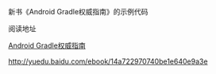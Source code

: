 新书《Android Gradle权威指南》的示例代码

阅读地址

[Android Gradle权威指南](http://yuedu.baidu.com/ebook/14a722970740be1e640e9a3e)

http://yuedu.baidu.com/ebook/14a722970740be1e640e9a3e
